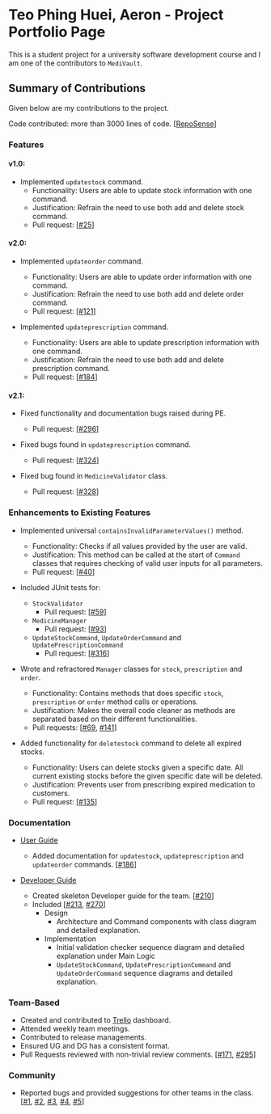 # Teo Phing Huei, Aeron - Project Portfolio Page

This is a student project for a university software development course and I am one of the contributors to `MediVault`.

## Summary of Contributions

Given below are my contributions to the project.

Code contributed: more than 3000 lines of
code. [[RepoSense](https://nus-cs2113-ay2122s1.github.io/tp-dashboard/?search=a-tph&sort=groupTitle&sortWithin=title&timeframe=commit&mergegroup=&groupSelect=groupByRepos&breakdown=true&checkedFileTypes=docs~functional-code~test-code~other&since=2021-09-25&tabOpen=true&tabType=authorship&tabAuthor=a-tph&tabRepo=AY2122S1-CS2113T-T10-1%2Ftp%5Bmaster%5D&authorshipIsMergeGroup=false&authorshipFileTypes=docs~functional-code~test-code&authorshipIsBinaryFileTypeChecked=false)]

### Features

#### v1.0:

* Implemented `updatestock` command.
    * Functionality: Users are able to update stock information with one command.
    * Justification: Refrain the need to use both add and delete stock command.
    * Pull request: [[#25](https://github.com/AY2122S1-CS2113T-T10-1/tp/pull/25)]

#### v2.0:

* Implemented `updateorder` command.
    * Functionality: Users are able to update order information with one command.
    * Justification: Refrain the need to use both add and delete order command.
    * Pull request: [[#121](https://github.com/AY2122S1-CS2113T-T10-1/tp/pull/121)]

* Implemented `updateprescription` command.
    * Functionality: Users are able to update prescription information with one command.
    * Justification: Refrain the need to use both add and delete prescription command.
    * Pull request: [[#184](https://github.com/AY2122S1-CS2113T-T10-1/tp/pull/184)]

#### v2.1:

* Fixed functionality and documentation bugs raised during PE.
    * Pull request: [[#296](https://github.com/AY2122S1-CS2113T-T10-1/tp/pull/296)]

* Fixed bugs found in `updateprescription` command.
    * Pull request: [[#324](https://github.com/AY2122S1-CS2113T-T10-1/tp/pull/324)]

* Fixed bug found in `MedicineValidator` class.
    * Pull request: [[#328](https://github.com/AY2122S1-CS2113T-T10-1/tp/pull/328)]

### Enhancements to Existing Features

* Implemented universal `containsInvalidParameterValues()` method.
    * Functionality: Checks if all values provided by the user are valid.
    * Justification: This method can be called at the start of `Command` classes that requires checking of valid user
      inputs for all parameters.
    * Pull request: [[#40](https://github.com/AY2122S1-CS2113T-T10-1/tp/pull/40)]

* Included JUnit tests for:
    * `StockValidator`
        * Pull request: [[#59](https://github.com/AY2122S1-CS2113T-T10-1/tp/pull/59)]
    * `MedicineManager`
        * Pull request: [[#93](https://github.com/AY2122S1-CS2113T-T10-1/tp/pull/93)]
    * `UpdateStockCommand`, `UpdateOrderCommand` and `UpdatePrescriptionCommand`
        * Pull request: [[#316](https://github.com/AY2122S1-CS2113T-T10-1/tp/pull/316)]

* Wrote and refractored `Manager` classes for `stock`, `prescription` and `order`.
    * Functionality: Contains methods that does specific `stock`, `prescription` or `order` method calls or operations.
    * Justification: Makes the overall code cleaner as methods are separated based on their different functionalities.
    * Pull
      requests: [[#69](https://github.com/AY2122S1-CS2113T-T10-1/tp/pull/69), [#141](https://github.com/AY2122S1-CS2113T-T10-1/tp/pull/141)]

* Added functionality for `deletestock` command to delete all expired stocks.
    * Functionality: Users can delete stocks given a specific date. All current existing stocks before the given
      specific date will be deleted.
    * Justification: Prevents user from prescribing expired medication to customers.
    * Pull request: [[#135](https://github.com/AY2122S1-CS2113T-T10-1/tp/pull/135)]

### Documentation

* [User Guide](../UserGuide.md)
    * Added documentation for `updatestock`, `updateprescription` and `updateorder` commands. [[#186](https://github.com/AY2122S1-CS2113T-T10-1/tp/pull/186)]

* [Developer Guide](../DeveloperGuide.md)
    * Created skeleton Developer guide for the team. [[#210](https://github.com/AY2122S1-CS2113T-T10-1/tp/pull/210)]
    * Included [[#213](https://github.com/AY2122S1-CS2113T-T10-1/tp/pull/213), [#270](https://github.com/AY2122S1-CS2113T-T10-1/tp/pull/270)]
        * Design
            * Architecture and Command components with class diagram and detailed explanation.
        * Implementation
            * Initial validation checker sequence diagram and detailed explanation under Main Logic
            * `UpdateStockCommand`, `UpdatePrescriptionCommand` and `UpdateOrderCommand` sequence diagrams and detailed
              explanation.

### Team-Based

* Created and contributed to [Trello](https://trello.com/b/nMVm0vgz/cs2113t-user-stories) dashboard.
* Attended weekly team meetings.
* Contributed to release managements.
* Ensured UG and DG has a consistent format.
* Pull Requests reviewed with non-trivial review comments. [[#171](https://github.com/AY2122S1-CS2113T-T10-1/tp/pull/171), [#295](https://github.com/AY2122S1-CS2113T-T10-1/tp/pull/295)]

### Community

* Reported bugs and provided suggestions for other teams in the class. [[#1](https://github.com/a-tph/ped/issues/1), [#2](https://github.com/a-tph/ped/issues/2), [#3](https://github.com/a-tph/ped/issues/3), [#4](https://github.com/a-tph/ped/issues/4), [#5](https://github.com/a-tph/ped/issues/5)]
